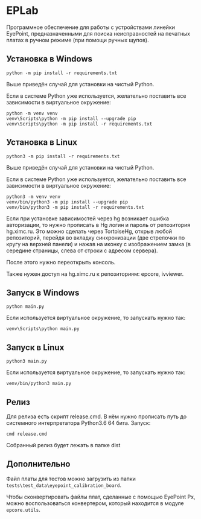 # EPLab

Программное обеспечение для работы с устройствами линейки EyePoint, предназначенными для поиска неисправностей на печатных платах в ручном режиме (при помощи ручных щупов).

## Установка в Windows
```
python -m pip install -r requirements.txt
```
Выше приведён случай для установки на чистый Python.

Если в системе Python уже используется, желательно поставить все зависимости в виртуальное окружение:

```
python -m venv venv
venv\Scripts\python -m pip install --upgrade pip
venv\Scripts\python -m pip install -r requirements.txt
```

## Установка в Linux

```
python3 -m pip install -r requirements.txt
```
Выше приведён случай для установки на чистый Python.

Если в системе Python уже используется, желательно поставить все зависимости в виртуальное окружение:

```
python3 -m venv venv
venv/bin/python3 -m pip install --upgrade pip
venv/bin/python3 -m pip install -r requirements.txt
```

Если при установке зависимостей через hg возникает ошибка авторизации, то нужно прописать в Hg логин и пароль от репозитория hg.ximc.ru. Это можно сделать через TortoiseHg, открыв любой репозиторий, перейдя во вкладку синхронизации (две стрелочки по кругу на верхней панели) и нажав на иконку с изображением замка (в середине страницы, слева от строки с адресом сервера). 

После этого нужно переоткрыть консоль.

Также нужен доступ на hg.ximc.ru к репозиториям: epcore, ivviewer.

## Запуск в Windows
```
python main.py
```
Если используется виртуальное окружение, то запускать нужно так:

```
venv\Scripts\python main.py
```

## Запуск в Linux

```
python3 main.py
```
Если используется виртуальное окружение, то запускать нужно так:

```
venv/bin/python3 main.py
```

## Релиз

Для релиза есть скрипт release.cmd. В нём нужно прописать путь до системного 
интерпретатора Python3.6 64 бита. Запуск:
```
cmd release.cmd
```
Собранный релиз будет лежать в папке dist

## Дополнительно

Файл платы для тестов можно загрузить из папки  `tests\test_data\eyepoint_calibration_board`.

Чтобы сконвертировать файлы плат, сделанные с помощью EyePoint Px, можно воспользоваться конвертером, который находится в модуле `epcore.utils`.

